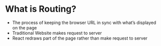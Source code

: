# What is Routing?

* The process of keeping the browser URL in sync with what’s displayed on the page
* Traditional Website makes request to server 
* React redraws part of the page rather than make request to server